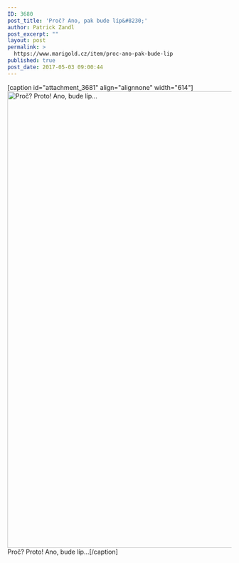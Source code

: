 ```yaml
---
ID: 3680
post_title: 'Proč? Ano, pak bude líp&#8230;'
author: Patrick Zandl
post_excerpt: ""
layout: post
permalink: >
  https://www.marigold.cz/item/proc-ano-pak-bude-lip
published: true
post_date: 2017-05-03 09:00:44
---
```

[caption id="attachment_3681" align="alignnone" width="614"]<a href="https://www.marigold.cz/item/proc-ano-pak-bude-lip/anobudelip" rel="attachment wp-att-3681"><img class="size-large wp-image-3681" src="https://www.marigold.cz/wp-content/uploads/anobudelip-614x1024.jpg" alt="Proč? Proto! Ano, bude líp..." width="614" height="1024" /></a> Proč? Proto! Ano, bude líp...[/caption]